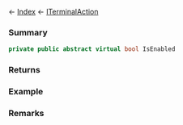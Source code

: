 ← [Index](Api-Index) ← [ITerminalAction](Sandbox.ModAPI.Interfaces.ITerminalAction)

### Summary

```csharp
private public abstract virtual bool IsEnabled
```

### Returns

### Example

### Remarks

